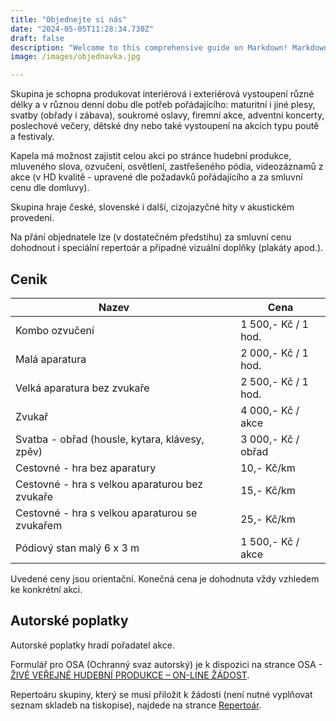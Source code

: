 ```yaml
---
title: "Objednejte si nás"
date: "2024-05-05T11:28:34.730Z"
draft: false
description: "Welcome to this comprehensive guide on Markdown! Markdown is a lightweight markup language that allows..."
image: /images/objednavka.jpg

---
```


Skupina je schopna produkovat interiérová i exteriérová vystoupení různé délky a v různou denní dobu dle potřeb pořádajícího: maturitní i jiné plesy, svatby (obřady i zábava), soukromé oslavy, firemní akce, adventní koncerty, poslechové večery, dětské dny nebo také vystoupení na akcích typu poutě a festivaly.

Kapela má možnost zajistit celou akci po stránce hudební produkce, mluveného slova, ozvučení, osvětlení, zastřešeného pódia, videozáznamů z akce
(v HD kvalitě - upravené dle požadavků pořádajícího a za smluvní cenu dle domluvy).

Skupina hraje české, slovenské i další, cizojazyčné hity v akustickém provedení.

Na přání objednatele lze (v dostatečném předstihu) za smluvní cenu dohodnout i speciální repertoár a případné vizuální doplňky (plakáty apod.).

## Cenik

| Nazev                                          | &nbsp;&nbsp;&nbsp; | Cena                |
| ---------------------------------------------- | ---- | ------------------- |
| Kombo ozvučení                                 |      | 1 500,- Kč / 1 hod. |
| Malá aparatura                                 |      | 2 000,- Kč / 1 hod. |
| Velká aparatura bez zvukaře                    |      | 2 500,- Kč / 1 hod. |
| Zvukař                                         |      | 4 000,- Kč / akce   |
| Svatba - obřad (housle, kytara, klávesy, zpěv) |      | 3 000,- Kč / obřad  |
| Cestovné - hra bez aparatury                   |      | 10,- Kč/km          |
| Cestovné - hra s velkou aparaturou bez zvukaře |      | 15,- Kč/km          |
| Cestovné - hra s velkou aparaturou se zvukařem |      | 25,- Kč/km          |
| Pódiový stan malý 6 x 3 m                      |      | 1 500,- Kč / akce   |

Uvedené ceny jsou orientační. Konečná cena je dohodnuta vždy vzhledem ke konkrétní akci.

## Autorské poplatky

Autorské poplatky hradí pořadatel akce.

Formulář pro OSA (Ochranný svaz autorský) je k dispozici na strance OSA -  [ŽIVÉ VEŘEJNÉ HUDEBNÍ PRODUKCE – ON-LINE ŽÁDOST](https://forms.osa.cz/forms/LicencniSmlouvaZiveVerejneHudebniProdukce.aspx).

Repertoáru skupiny, který se musí přiložit k žádosti (není nutné vyplňovat seznam skladeb na tiskopise), najdede na strance [Repertoár](/blog/repertoar/).
